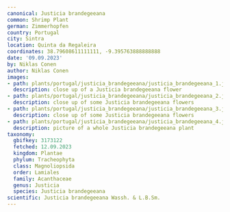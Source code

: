 ```yaml
---
canonical: Justicia brandegeeana
common: Shrimp Plant
german: Zimmerhopfen
country: Portugal
city: Sintra
location: Quinta da Regaleira
coordinates: 38.79608611111111, -9.395763888888888
date: '09.09.2023'
by: Niklas Conen
author: Niklas Conen
images:
- path: plants/portugal/justicia_brandegeeana/justicia_brandegeeana_1.jpg
  description: close up of a Justicia brandegeeana flower
- path: plants/portugal/justicia_brandegeeana/justicia_brandegeeana_2.jpg
  description: close up of some Justicia brandegeeana flowers
- path: plants/portugal/justicia_brandegeeana/justicia_brandegeeana_3.jpg
  description: close up of some Justicia brandegeeana flowers
- path: plants/portugal/justicia_brandegeeana/justicia_brandegeeana_4.jpg
  description: picture of a whole Justicia brandegeeana plant
taxonomy:
  gbifkey: 3173122
  fetched: 12.09.2023
  kingdom: Plantae
  phylum: Tracheophyta
  class: Magnoliopsida
  order: Lamiales
  family: Acanthaceae
  genus: Justicia
  species: Justicia brandegeeana
scientific: Justicia brandegeeana Wassh. & L.B.Sm.
---
```

